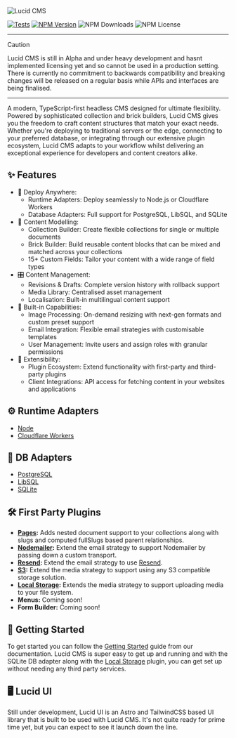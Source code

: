 ![Lucid CMS](https://github.com/ProtoDigitalUK/lucid_cms/blob/master/banner.png?raw=true)

[![Tests](https://github.com/ProtoDigitalUK/lucid_cms/actions/workflows/tests.yml/badge.svg)](https://github.com/ProtoDigitalUK/lucid_cms/actions/workflows/tests.yml)
[![NPM Version](https://img.shields.io/npm/v/@lucidcms/core/latest.svg)](https://www.npmjs.com/package/@lucidcms/core)
![NPM Downloads](https://img.shields.io/npm/dw/@lucidcms/core)
![NPM License](https://img.shields.io/npm/l/@lucidcms/core)

<hr/>

> [!CAUTION]
> Lucid CMS is still in Alpha and under heavy development and hasnt implemented licensing yet and so cannot be used in a production setting. There is currently no commitment to backwards compatibility and breaking changes will be released on a regular basis while APIs and interfaces are being finalised.

<hr/>

A modern, TypeScript-first headless CMS designed for ultimate flexibility. Powered by sophisticated collection and brick builders, Lucid CMS gives you the freedom to craft content structures that match your exact needs. Whether you're deploying to traditional servers or the edge, connecting to your preferred database, or integrating through our extensive plugin ecosystem, Lucid CMS adapts to your workflow whilst delivering an exceptional experience for developers and content creators alike.

## ✨ Features

- 🚀 Deploy Anywhere:
    - Runtime Adapters: Deploy seamlessly to Node.js or Cloudflare Workers
    - Database Adapters: Full support for PostgreSQL, LibSQL, and SQLite
- 📝 Content Modelling:
    - Collection Builder: Create flexible collections for single or multiple documents
    - Brick Builder: Build reusable content blocks that can be mixed and matched across your collections
    - 15+ Custom Fields: Tailor your content with a wide range of field types
- 🎛️ Content Management:
    - Revisions & Drafts: Complete version history with rollback support
    - Media Library: Centralised asset management
    - Localisation: Built-in multilingual content support
- 🔧 Built-in Capabilities:
    - Image Processing: On-demand resizing with next-gen formats and custom preset support
    - Email Integration: Flexible email strategies with customisable templates
    - User Management: Invite users and assign roles with granular permissions
- 🔌 Extensibility:
    - Plugin Ecosystem: Extend functionality with first-party and third-party plugins
    - Client Integrations: API access for fetching content in your websites and applications

## ⚙️ Runtime Adapters

- [Node](https://github.com/ProtoDigitalUK/lucid_cms/tree/master/packages/node-adapter)
- [Cloudflare Workers](https://github.com/ProtoDigitalUK/lucid_cms/tree/master/packages/cloudflare-adapter)

## 💾 DB Adapters

- [PostgreSQL](https://github.com/ProtoDigitalUK/lucid_cms/tree/master/packages/postgres-adapter)
- [LibSQL](https://github.com/ProtoDigitalUK/lucid_cms/tree/master/packages/libsql-adapter)
- [SQLite](https://github.com/ProtoDigitalUK/lucid_cms/tree/master/packages/sqlite-adapter)

## 🛠️ First Party Plugins

- **[Pages](https://github.com/ProtoDigitalUK/lucid_cms/tree/master/packages/plugin-pages):** Adds nested document support to your collections along with slugs and computed fullSlugs based parent relationships.
- **[Nodemailer](https://github.com/ProtoDigitalUK/lucid_cms/tree/master/packages/plugin-nodemailer):** Extend the email strategy to support Nodemailer by passing down a custom transport.
- **[Resend](https://github.com/ProtoDigitalUK/lucid_cms/tree/master/packages/plugin-resend):** Extend the email strategy to use [Resend](https://resend.com/home).
- **[S3](https://github.com/ProtoDigitalUK/lucid_cms/tree/master/packages/plugin-s3):** Extend the media strategy to support using any S3 compatible storage solution.
- **[Local Storage](https://github.com/ProtoDigitalUK/lucid_cms/tree/master/packages/plugin-local-storage):** Extends the media strategy to support uploading media to your file system.
- **Menus:** Coming soon!
- **Form Builder:** Coming soon!

## 🏁 Getting Started

To get started you can follow the [Getting Started](https://lucidcms.io/getting-started/) guide from our documentation. Lucid CMS is super easy to get up and running and with the SQLite DB adapter along with the [Local Storage](https://lucidcms.io/plugins/local-storage/) plugin, you can get set up without needing any third party services.

## 🖥️ Lucid UI

Still under development, Lucid UI is an Astro and TailwindCSS based UI library that is built to be used with Lucid CMS. It's not quite ready for prime time yet, but you can expect to see it launch down the line.